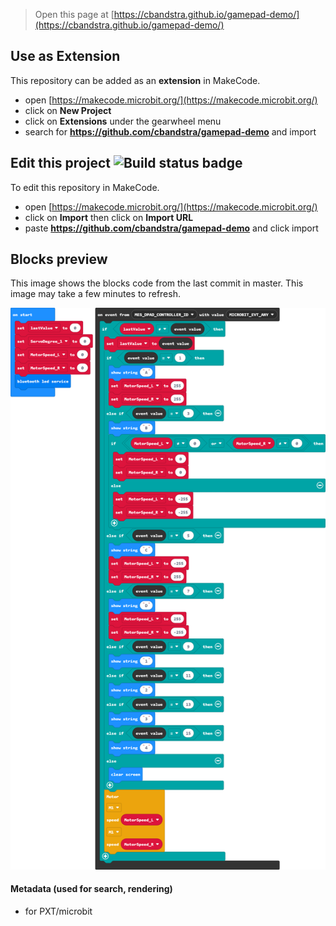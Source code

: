 
> Open this page at [https://cbandstra.github.io/gamepad-demo/](https://cbandstra.github.io/gamepad-demo/)

## Use as Extension

This repository can be added as an **extension** in MakeCode.

* open [https://makecode.microbit.org/](https://makecode.microbit.org/)
* click on **New Project**
* click on **Extensions** under the gearwheel menu
* search for **https://github.com/cbandstra/gamepad-demo** and import

## Edit this project ![Build status badge](https://github.com/cbandstra/gamepad-demo/workflows/MakeCode/badge.svg)

To edit this repository in MakeCode.

* open [https://makecode.microbit.org/](https://makecode.microbit.org/)
* click on **Import** then click on **Import URL**
* paste **https://github.com/cbandstra/gamepad-demo** and click import

## Blocks preview

This image shows the blocks code from the last commit in master.
This image may take a few minutes to refresh.

![A rendered view of the blocks](https://github.com/cbandstra/gamepad-demo/raw/master/.github/makecode/blocks.png)

#### Metadata (used for search, rendering)

* for PXT/microbit
<script src="https://makecode.com/gh-pages-embed.js"></script><script>makeCodeRender("{{ site.makecode.home_url }}", "{{ site.github.owner_name }}/{{ site.github.repository_name }}");</script>
